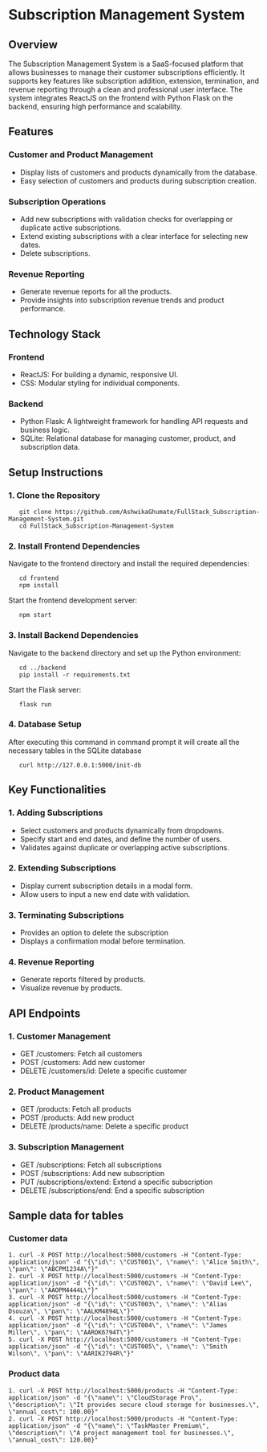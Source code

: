 # Subscription Management System

## Overview

The Subscription Management System is a SaaS-focused platform that allows businesses to manage their customer subscriptions efficiently. It supports key features like subscription addition, extension, termination, and revenue reporting through a clean and professional user interface. The system integrates ReactJS on the frontend with Python Flask on the backend, ensuring high performance and scalability.


## Features

### Customer and Product Management
- Display lists of customers and products dynamically from the database. 
- Easy selection of customers and products during subscription creation.
### Subscription Operations
- Add new subscriptions with validation checks for overlapping or duplicate active subscriptions.
- Extend existing subscriptions with a clear interface for selecting new dates.
- Delete subscriptions.
### Revenue Reporting
- Generate revenue reports for all the products.
- Provide insights into subscription revenue trends and product performance.


## Technology Stack

### Frontend
- ReactJS: For building a dynamic, responsive UI.
- CSS: Modular styling for individual components.
### Backend
- Python Flask: A lightweight framework for handling API requests and business logic.
- SQLite: Relational database for managing customer, product, and subscription data.

## Setup Instructions

### 1. Clone the Repository
  
       git clone https://github.com/AshwikaGhumate/FullStack_Subscription-Management-System.git
       cd FullStack_Subscription-Management-System
### 2. Install Frontend Dependencies

Navigate to the frontend directory and install the required dependencies:

       cd frontend
       npm install
Start the frontend development server:

       npm start
### 3. Install Backend Dependencies

Navigate to the backend directory and set up the Python environment:


       cd ../backend
       pip install -r requirements.txt
Start the Flask server:

       flask run
### 4. Database Setup

After executing this command in command prompt it will create all the necessary tables in the SQLite database

       curl http://127.0.0.1:5000/init-db

## Key Functionalities
### 1. Adding Subscriptions
- Select customers and products dynamically from dropdowns.
- Specify start and end dates, and define the number of users.
- Validates against duplicate or overlapping active subscriptions.
### 2. Extending Subscriptions
- Display current subscription details in a modal form.
- Allow users to input a new end date with validation.
### 3. Terminating Subscriptions
- Provides an option to delete the subscription
- Displays a confirmation modal before termination.
### 4. Revenue Reporting
- Generate reports filtered by products.
- Visualize revenue by products.

## API Endpoints
### 1. Customer Management
- GET /customers: Fetch all customers
- POST /customers: Add new customer
- DELETE /customers/id: Delete a specific customer
### 2. Product Management
- GET /products: Fetch all products
- POST /products: Add new product
- DELETE /products/name: Delete a specific product
### 3. Subscription Management
- GET /subscriptions: Fetch all subscriptions
- POST /subscriptions: Add new subscription
- PUT /subscriptions/extend: Extend a specific subscription
- DELETE /subscriptions/end: End a specific subscription

## Sample data for tables
### Customer data
    1. curl -X POST http://localhost:5000/customers -H "Content-Type: application/json" -d "{\"id\": \"CUST001\", \"name\": \"Alice Smith\", \"pan\": \"ABCPM1234A\"}"
    2. curl -X POST http://localhost:5000/customers -H "Content-Type: application/json" -d "{\"id\": \"CUST002\", \"name\": \"David Lee\", \"pan\": \"AAOPM4444L\"}"
    3. curl -X POST http://localhost:5000/customers -H "Content-Type: application/json" -d "{\"id\": \"CUST003\", \"name\": \"Alias Dsouza\", \"pan\": \"AALKM4894L\"}"
    4. curl -X POST http://localhost:5000/customers -H "Content-Type: application/json" -d "{\"id\": \"CUST004\", \"name\": \"James Miller\", \"pan\": \"AAROK6794T\"}"
    5. curl -X POST http://localhost:5000/customers -H "Content-Type: application/json" -d "{\"id\": \"CUST005\", \"name\": \"Smith Wilson\", \"pan\": \"AARIK2794R\"}"

### Product data
    1. curl -X POST http://localhost:5000/products -H "Content-Type: application/json" -d "{\"name\": \"CloudStorage Pro\", \"description\": \"It provides secure cloud storage for businesses.\", \"annual_cost\": 100.00}"
    2. curl -X POST http://localhost:5000/products -H "Content-Type: application/json" -d "{\"name\": \"TaskMaster Premium\", \"description\": \"A project management tool for businesses.\", \"annual_cost\": 120.00}"
